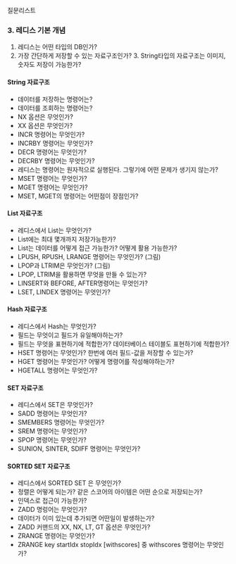 질문리스트

### 3. 레디스 기본 개념

1. 레디스는 어떤 타입의 DB인가?
2. 가장 간단하게 저장할 수 있는 자료구조인가?
   3. String타입의 자료구조는 이미지, 숫자도 저장이 가능한가?

#### String 자료구조
- 데이터를 저장하는 명령어는?
- 데이터를 조회하는 명령어는?
- NX 옵션은 무엇인가?
- XX 옵션은 무엇인가?
- INCR 명령어는 무엇인가?
- INCRBY 명령어는 무엇인가?
- DECR 명령어는 무엇인가?
- DECRBY 명령어는 무엇인가?
- 레디스는 명령어는 원자적으로 실행된다. 그렇기에 어떤 문제가 생기지 않는가? 
- MSET 명령어는 무엇인가? 
- MGET 명령어는 무엇인가?
- MSET, MGET의 명령어는 어떤점이 장점인가?

#### List 자료구조
- 레디스에서 List는 무엇인가? 
- List에는 최대 몇개까지 저장가능한가?
- List는 데이터를 어떻게 접근 가능한가? 어떻게 활용 가능한가?
- LPUSH, RPUSH, LRANGE 명령어는 무엇인가? (그림)
- LPOP과 LTRIM은 무엇인가? (그림)
- LPOP, LTRIM을 활용하면 무엇을 만들 수 있는가?
- LINSERT와 BEFORE, AFTER명령어는 무엇인가?
- LSET, LINDEX 명령어는 무엇인가?

#### Hash 자료구조
- 레디스에서 Hash는 무엇인가?
- 필드는 무엇이고 필드가 유일해야하는가?
- 필드는 무엇을 표현하기에 적합한가? 데이터베이스 테이블도 표현하기에 적합한가?
- HSET 명령어는 무엇인가? 한번에 여러 필드-값을 저장할 수 있는가?
- HGET 명령어는 무엇인가? 어떻게 명령어를 작성해야하는가?
- HGETALL 명령어는 무엇인가? 

#### SET 자료구조
- 레디스에서 SET은 무엇인가?
- SADD 명령어는 무엇인가?
- SMEMBERS 명령어는 무엇인가?
- SREM 명령어는 무엇인가? 
- SPOP 명령어는 무엇인가?
- SUNION, SINTER, SDIFF 명령어는 무엇인가?

#### SORTED SET 자료구조
- 레디스에서 SORTED SET 은 무엇인가?
- 정렬은 어떻게 되는가? 같은 스코어의 아이템은 어떤 순으로 저장되는가?
- 인덱스로 접근이 가능한가?
- ZADD 명렁어는 무엇인가?
- 데이터가 이미 있는데 추가되면 어떤일이 발생하는가?
- ZADD 커맨드의 XX, NX, LT, GT 옵션은 무엇인가?
- ZRANGE 명령어는 무엇인가?
- ZRANGE key startIdx stopIdx [withscores] 중 withscores 명령어는 무엇인가?